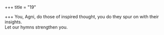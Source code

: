 +++
title = "19"

+++
You, Agni, do those of inspired thought, you do they spur on with their  insights.  
Let our hymns strengthen you.  
